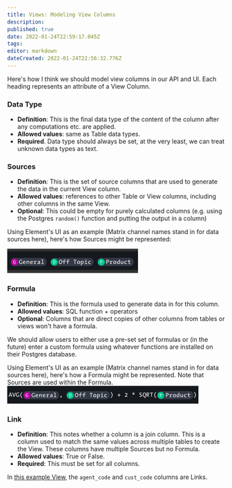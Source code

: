 ```yaml
---
title: Views: Modeling View Columns
description: 
published: true
date: 2022-01-24T22:59:17.045Z
tags: 
editor: markdown
dateCreated: 2022-01-24T22:56:32.776Z
---
```


Here's how I think we should model view columns in our API and UI. Each heading represents an attribute of a View Column.

### Data Type
- **Definition**: This is the final data type of the content of the column after any computations etc. are applied.
- **Allowed values**: same as Table data types.
- **Required**. Data type should always be set, at the very least, we can treat unknown data types as text.

### Sources
 - **Definition**: This is the set of source columns that are used to generate the data in the current View column.
- **Allowed values**: references to other Table or View columns, including other columns in the same View.
- **Optional**: This could be empty for purely calculated columns (e.g. using the Postgres `random()` function and putting the output in a column)

Using Element's UI as an example (Matrix channel names stand in for data sources here), here's how Sources might be represented:

![screen_shot_2022-01-20_at_4.21.05_pm.png](/screen_shot_2022-01-20_at_4.21.05_pm.png)

### Formula
- **Definition**: This is the formula used to generate data in for this column.
- **Allowed values**: SQL function + operators
- **Optional**: Columns that are direct copies of other columns from tables or views won't have a formula.

We should allow users to either use a pre-set set of formulas or (in the future) enter a custom formula using whatever functions are installed on their Postgres database.

Using Element's UI as an example (Matrix channel names stand in for data sources here), here's how a Formula might be represented. Note that Sources are used within the Formula.
![screen_shot_2022-01-20_at_4.23.21_pm.png](/screen_shot_2022-01-20_at_4.23.21_pm.png)

### Link
- **Definition**: This notes whether a column is a join column. This is a column used to match the same values across multiple tables to create the View. These columns have multiple Sources but no Formula.
- **Allowed values**: True or False.
- **Required**: This must be set for all columns.

In [this example View](https://www.w3resource.com/sql/creating-views/create-view-with-join.php), the `agent_code` and `cust_code` columns are Links.
